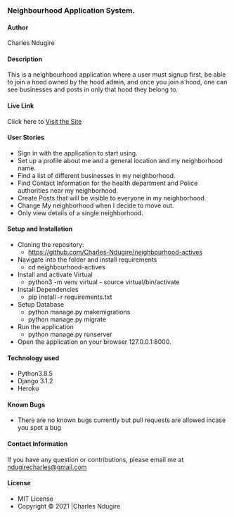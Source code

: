 ### Neighbourhood Application System.

#### Author

Charles Ndugire
#### Description

This is a neighbourhood application where a user must signup first, be able to join a hood owned by the hood admin, and once you join a hood, one can see businesses and posts in only that hood they belong to.

#### Live Link

Click here to [Visit the Site](https://neighbourhood715.herokuapp.com/)

#### User Stories

* Sign in with the application to start using.
* Set up a profile about me and a general location and my neighborhood name.
* Find a list of different businesses in my neighborhood.
* Find Contact Information for the health department and Police authorities near my neighborhood.
* Create Posts that will be visible to everyone in my neighborhood.
* Change My neighborhood when I decide to move out.
* Only view details of a single neighborhood.

#### Setup and Installation

* Cloning the repository:
    * https://github.com/Charles-Ndugire/neighbourhood-actives
* Navigate into the folder and install requirements
    * cd neighbourhood-actives
* Install and activate Virtual
    * python3 -m venv virtual - source virtual/bin/activate 
* Install Dependencies
    * pip install -r requirements.txt 
* Setup Database
    * python manage.py makemigrations
    * python manage.py migrate 
* Run the application
    * python manage.py runserver 
* Open the application on your browser 127.0.0.1:8000.

#### Technology used

* Python3.8.5
* Django 3.1.2
* Heroku

#### Known Bugs

* There are no known bugs currently but pull requests are allowed incase you spot a bug


#### Contact Information

If you have any question or contributions, please email me at ndugirecharles@gmail.com

#### License

* MIT License
* Copyright &copy; 2021 |Charles Ndugire
